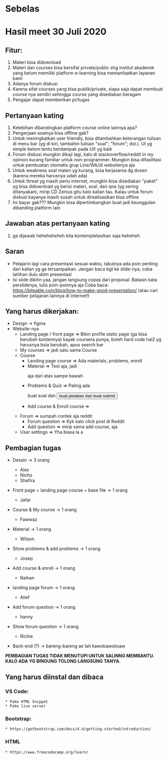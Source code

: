 # Sebelas

# Hasil meet 30 Juli 2020
## Fitur:
1. Materi bisa didownload
2. Materi dan courses bisa bersifat private/public shg institut akademik yang belum memiliki platform e-learning bisa memanfaatkan layanan kami
3. Adanya forum diskusi
4. Karena sifat courses yang bisa publik/private, siapa saja dapat membuat course nya sendiri sehingga course yang disediakan beragam
5. Pengajar dapat memberikan pr/tugas

## Pertanyaan kating
1. Kelebihan dibandingkan platform course online lainnya apa?
2. Pengerjaan soalnya bisa offline gak?
3. Untuk meningkatkan user friendly, bisa ditambahkan keterangan tulisan di menu bar (yg di kiri, tambahin tulisan "soal"; "forum"; dst.). UI yg simple belom tentu berdampak pada UX yg baik
4. Forum diskusi mungkin dikaji lagi, kalo di stackoverflow/reddit in my opinion kurang familiar untuk non-programmer. Mungkin bisa difasilitasi untuk pembuatan otomatis grup Line/WA/di websitenya aja
5. Untuk weakness soal materi yg kurang, bisa kerjasama dg dosen (karena mereka harusnya udah ada)
6. Untuk threat yg masih perlu internet, mungkin bisa disediakan "paket" yg bisa didownload yg berisi materi, soal, dan qna (yg sering ditanyakan), mirip CD Zenius gitu kalo kalian tau. Kalau untuk forum diskusi kayanya masih susah untuk direalisasikan bisa offline
7. Ini bayar gak??? Mungkin bisa dipertimbangkan buat jadi keunggulan dibanding platform lain

## Jawaban atas pertanyaan kating
1. ga dijawab heheheheheh kita kontempletasikan saja heheheh

## Saran
- Pelajarin lagi cara presentasii sesuai waktu, takutnya ada poin penting dari kalian yg ga tersampaikan. Jangan baca bgt ke slide-nya, coba latiihan dulu sblm presentasi
- Isi slide dikitin yaa, jangan langsung copas dari proposal. Batasin kata perslidenya, tulis poin-poinnya aja
Coba baca: https://biteable.com/blog/how-to-make-good-presentation/ (atau cari sumber pelajaran lainnya di internet!)

## Yang harus dikerjakan:
* Design -> figma
* Website-nya
    * Landing page / front page => Bikin profile static page (ga bisa berubah kontennya) kayak coursera punya, boleh hard code hal2 yg harusnya bsia berubah, apus search bar
    * My courses => jadi satu sama Course
    * Course
        * Landing page course => Ada materials, problems, enroll
        * Material => Text aja, jadi <p> aja dari atas sampe bawah
        * Problems & Quiz => Paling ada <p> buat soal dan <button> buat jawaban dan <submit> buat submit
        * Add course & Enroll course => <form>
    * Forum => sumpah contek aja reddit
        * Forum question => Kyk kalo click post di Reddit
        * Add question => mirip sama add course, <form> aja
    * User settings => Yha biasa la a

## Pembagian tugas <a name="tugas"></a>
* Desain -> 3 orang
    * Alex
    * Nicho
    * Shafira
* Front page + landing page course + base file -> 1 orang
    * Jafar
* Course & My course -> 1 orang
    * Fawwaz
* Material -> 1 orang
    * Wilson
* Show problems & add problems -> 1 orang
    * Josep
* Add course & enroll -> 1 orang
    * Raihan
* landing page forum -> 1 orang
    * Alief
* Add forum question -> 1 orang
    * hanny
* Show forum question -> 1 orang
    * Richie

* Back-end (?) -> bareng-bareng ae lah kawokawokoaw

**PEMBAGIAN TUGAS TIDAK MENUTUPI UNTUK SALINNG MEMBANTU. KALO ADA YG BINGUNG TOLONG LANGSUNG TANYA.**

## Yang harus diinstal dan dibaca
### VS Code:
    * Pake HTML Snippet
    * Pake live server

### Bootstrap:
    * https://getbootstrap.com/docs/4.4/getting-started/introduction/

### HTML
    * https://www.freecodecamp.org/learn/
